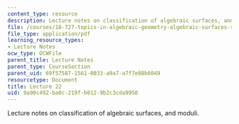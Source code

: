 ```yaml
---
content_type: resource
description: Lecture notes on classification of algebraic surfaces, and moduli.
file: /courses/18-727-topics-in-algebraic-geometry-algebraic-surfaces-spring-2008/9a90c492ba0c219fb0129b2c3cda9950_lect22.pdf
file_type: application/pdf
learning_resource_types:
- Lecture Notes
ocw_type: OCWFile
parent_title: Lecture Notes
parent_type: CourseSection
parent_uid: 69f57587-1561-0033-a9a7-a7f7e08b6049
resourcetype: Document
title: Lecture 22
uid: 9a90c492-ba0c-219f-b012-9b2c3cda9950
---
```

Lecture notes on classification of algebraic surfaces, and moduli.